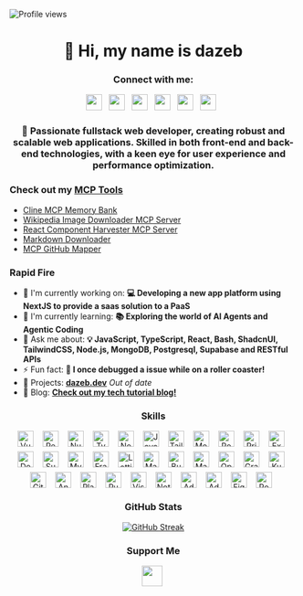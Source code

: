 ![Profile views](https://komarev.com/ghpvc/?username=dazeb&label=Profile%20views&color=0e75b6&style=flat)

<div id="toc">
  <ul align="center" style="list-style: none">
    <summary>
      <h1>
        👋 Hi, my name is dazeb
      </h1>
    </summary>
  </ul>
</div>

**<h3 align="center">Connect with me:</h3>** 
<p align="center"><a href="https://twitter.com/Sushil__SM" target="_blank"><img src="https://img.shields.io/badge/Twitter-000000?logo=X&logoColor=white" height="28" style="margin-right: 8px"></a> <a href="https://codepen.io/dazeb" target="_blank"><img src="https://img.shields.io/badge/Codepen-000000?style=for-the-badge&logo=codepen&logoColor=white" height="28" style="margin-right: 8px"></a> <a href="https://github.com/dazeb" target="_blank"><img src="https://img.shields.io/badge/GitHub-100000?style=for-the-badge&logo=github&logoColor=white" height="28" style="margin-right: 8px"></a> <a href="https://www.linkedin.com/in/darrenbennett" target="_blank"><img src="https://img.shields.io/badge/LinkedIn-0077B5?style=for-the-badge&logo=linkedin&logoColor=white" height="28" style="margin-right: 8px"></a> <a href="https://www.youtube.com/@dazeb" target="_blank"><img src="https://img.shields.io/badge/YouTube-FF0000?style=for-the-badge&logo=youtube&logoColor=white" height="28" style="margin-right: 8px"></a> <a href="https://www.reddit.com/user/hirotoyasutoko" target="_blank"><img src="https://img.shields.io/badge/Reddit-FF4500?style=for-the-badge&logo=reddit&logoColor=white" height="28" style="margin-right: 8px"></a></p>

 **<h3 align="center">🚀 Passionate fullstack web developer, creating robust and scalable web applications. Skilled in both front-end and back-end technologies, with a keen eye for user experience and performance optimization.</h3>**

 **<h3 align="left">Check out my [MCP Tools](https://github.com/dazeb/dazeb-mcp-tools)</h3>**

 - [Cline MCP Memory Bank](https://github.com/dazeb/MCP-Github-Mapper)  
 - [Wikipedia Image Downloader MCP Server](https://github.com/dazeb/wikipedia-mcp-image-crawler)  
 - [React Component Harvester MCP Server](https://github.com/dazeb/mcp-react-components)  
 - [Markdown Downloader](https://github.com/dazeb/markdown-downloader)  
 - [MCP GitHub Mapper](https://github.com/dazeb/MCP-Github-Mapper)  

**<h3 align="left">Rapid Fire</h3>**

- 💼 I'm currently working on: **💻 Developing a new app platform using NextJS to provide a saas solution to a PaaS**
- 🌱 I'm currently learning: **📚 Exploring the world of AI Agents and Agentic Coding**
- 💬 Ask me about: **💡 JavaScript, TypeScript, React, Bash, ShadcnUI, TailwindCSS, Node.js, MongoDB, Postgresql, Supabase and RESTful APIs**
- ⚡ Fun fact: **🎢 I once debugged a issue while on a roller coaster!**
- 📂 Projects: **<a href="dazeb.dev" target="_blank">dazeb.dev</a>** *Out of date*
- 📝 Blog: **<a href="Check out my tech tutorial blog! " target="_blank">Check out my tech tutorial blog! </a>**


 **<h3 align="center">Skills</h3>**

<div align="center" style="display: flex; flex-wrap: wrap; gap: 8px; justify-content: center;"><img src="https://img.shields.io/badge/Vue.js-35495E?logo=vue.js&logoColor=4FC08D" height="28" alt="Vue" style="margin-right: 8px"> <img src="https://img.shields.io/badge/React-20232A?logo=react&logoColor=61DAFB" height="28" alt="React" style="margin-right: 8px"> <img src="https://img.shields.io/badge/Nuxt.js-00C58E?logo=nuxt.js&logoColor=white" height="28" alt="Nuxt.js" style="margin-right: 8px"> <img src="https://img.shields.io/badge/TypeScript-3178C6?logo=typescript&logoColor=white" height="28" alt="TypeScript" style="margin-right: 8px"> <img src="https://img.shields.io/badge/Node.js-8CC84B?logo=node.js&logoColor=white" height="28" alt="Node.js" style="margin-right: 8px"> <img src="https://img.shields.io/badge/JavaScript-F7DF1C?logo=javascript&logoColor=white" height="28" alt="JavaScript" style="margin-right: 8px"> <img src="https://img.shields.io/badge/Tailwind_CSS-38B2AC?logo=tailwind-css&logoColor=white" height="28" alt="Tailwind CSS" style="margin-right: 8px"> <img src="https://img.shields.io/badge/MongoDB-4EA94B?logo=mongodb&logoColor=white" height="28" alt="MongoDB" style="margin-right: 8px"> <img src="https://img.shields.io/badge/PostgreSQL-316192?logo=postgresql&logoColor=white" height="28" alt="PostgreSQL" style="margin-right: 8px"> <img src="https://img.shields.io/badge/Prisma-2D3748?logo=prisma&logoColor=white" height="28" alt="Prisma" style="margin-right: 8px"> <img src="https://img.shields.io/badge/Express-000000?logo=express&logoColor=white" height="28" alt="Express" style="margin-right: 8px"> <img src="https://img.shields.io/badge/Docker-2496ED?logo=docker&logoColor=white" height="28" alt="Docker" style="margin-right: 8px"> <img src="https://img.shields.io/badge/Supabase-3ECF8E?logo=supabase&logoColor=white" height="28" alt="Supabase" style="margin-right: 8px"> <img src="https://img.shields.io/badge/MySQL-4479A1?logo=mysql&logoColor=white" height="28" alt="MySQL" style="margin-right: 8px"> <img src="https://img.shields.io/badge/Framer_Motion-0085FF?logo=framer&logoColor=white" height="28" alt="Framer Motion" style="margin-right: 8px"> <img src="https://img.shields.io/badge/Lottie-FF6F00?logo=lottie&logoColor=white" height="28" alt="Lottie" style="margin-right: 8px"> <img src="https://img.shields.io/badge/Material_UI-007FFF?logo=material-ui&logoColor=white" height="28" alt="Material-UI" style="margin-right: 8px"> <img src="https://img.shields.io/badge/Bun-FFDF00?logo=bun&logoColor=White" height="28" alt="Bun" style="margin-right: 8px"> <img src="https://img.shields.io/badge/MariaDB-003545?logo=mariadb&logoColor=white" height="28" alt="MariaDB" style="margin-right: 8px"> <img src="https://img.shields.io/badge/OpenAI-412991?logo=openai&logoColor=white" height="28" alt="OpenAI" style="margin-right: 8px"> <img src="https://img.shields.io/badge/Grafana-F46800?logo=grafana&logoColor=white" height="28" alt="Grafana" style="margin-right: 8px"> <img src="https://img.shields.io/badge/Kubernetes-326CE5?logo=kubernetes&logoColor=white" height="28" alt="Kubernetes" style="margin-right: 8px"> <img src="https://img.shields.io/badge/GitHub_Actions-2088FF?logo=github-actions&logoColor=white" height="28" alt="GitHub Actions" style="margin-right: 8px"> <img src="https://img.shields.io/badge/Ansible-EE0000?logo=ansible&logoColor=white" height="28" alt="Ansible" style="margin-right: 8px"> <img src="https://img.shields.io/badge/Playwright-2EAD33?logo=playwright&logoColor=white" height="28" alt="Playwright" style="margin-right: 8px"> <img src="https://img.shields.io/badge/Puppeteer-40B5A4?logo=puppeteer&logoColor=white" height="28" alt="Puppeteer" style="margin-right: 8px"> <img src="https://img.shields.io/badge/Visual_Studio_Code-007ACC?logo=visual-studio-code&logoColor=white" height="28" alt="Visual Studio Code" style="margin-right: 8px"> <img src="https://img.shields.io/badge/Notepad++-90E59A?logo=notepad-plus-plus&logoColor=white" height="28" alt="Notepad++" style="margin-right: 8px"> <img src="https://img.shields.io/badge/Adobe_Photoshop-31A8FF?logo=adobe-photoshop&logoColor=white" height="28" alt="Adobe Photoshop" style="margin-right: 8px"> <img src="https://img.shields.io/badge/Adobe_Illustrator-FF9A00?logo=adobe-illustrator&logoColor=white" height="28" alt="Adobe Illustrator" style="margin-right: 8px"> <img src="https://img.shields.io/badge/Figma-F24E1E?logo=figma&logoColor=white" height="28" alt="Figma" style="margin-right: 8px"> <img src="https://img.shields.io/badge/Postman-FF6C37?logo=postman&logoColor=white" height="28" alt="Postman" style="margin-right: 8px"></div>

 **<h3 align="center">GitHub Stats</h3>**

<p align="center">
<a href="https://git.io/streak-stats"><img src="https://streak-stats.demolab.com?user=dazeb&theme=radical&hide_border=true" alt="GitHub Streak" /></a>
</p>

 **<h3 align="center">Support Me</h3>**

<p align="center"><a href="https://ko-fi.com/dazeb" target="_blank"><img src="https://img.shields.io/badge/Ko--fi-343B45?logo=kofi&logoColor=Black" height="36" style="margin-right: 4px"></a></p>
